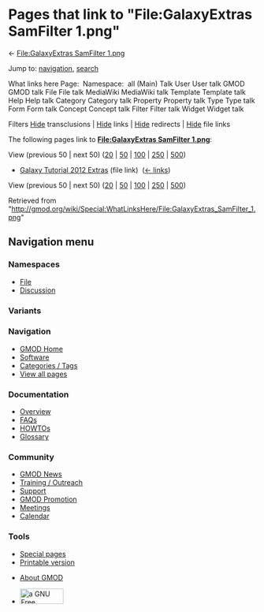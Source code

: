 <div id="mw-page-base" class="noprint">

</div>

<div id="mw-head-base" class="noprint">

</div>

<div id="content" class="mw-body" role="main">

<span id="top"></span>

<div id="mw-js-message" style="display:none;">

</div>



# <span dir="auto">Pages that link to "File:GalaxyExtras SamFilter 1.png"</span>

<div id="bodyContent">

<div id="contentSub">

← [File:GalaxyExtras SamFilter
1.png](/wiki/File:GalaxyExtras_SamFilter_1.png "File:GalaxyExtras SamFilter 1.png")

</div>

<div id="jump-to-nav" class="mw-jump">

Jump to: [navigation](#mw-navigation), [search](#p-search)

</div>

<div id="mw-content-text">

What links here Page:  Namespace:  all (Main) Talk User User talk GMOD
GMOD talk File File talk MediaWiki MediaWiki talk Template Template talk
Help Help talk Category Category talk Property Property talk Type Type
talk Form Form talk Concept Concept talk Filter Filter talk Widget
Widget talk

Filters
[Hide](/mediawiki/index.php?title=Special:WhatLinksHere/File:GalaxyExtras_SamFilter_1.png&hidetrans=1 "Special:WhatLinksHere/File:GalaxyExtras SamFilter 1.png")
transclusions \|
[Hide](/mediawiki/index.php?title=Special:WhatLinksHere/File:GalaxyExtras_SamFilter_1.png&hidelinks=1 "Special:WhatLinksHere/File:GalaxyExtras SamFilter 1.png")
links \|
[Hide](/mediawiki/index.php?title=Special:WhatLinksHere/File:GalaxyExtras_SamFilter_1.png&hideredirs=1 "Special:WhatLinksHere/File:GalaxyExtras SamFilter 1.png")
redirects \|
[Hide](/mediawiki/index.php?title=Special:WhatLinksHere/File:GalaxyExtras_SamFilter_1.png&hideimages=1 "Special:WhatLinksHere/File:GalaxyExtras SamFilter 1.png")
file links

The following pages link to **[File:GalaxyExtras SamFilter
1.png](/wiki/File:GalaxyExtras_SamFilter_1.png "File:GalaxyExtras SamFilter 1.png")**:

View (previous 50 \| next 50)
([20](/mediawiki/index.php?title=Special:WhatLinksHere/File:GalaxyExtras_SamFilter_1.png&limit=20 "Special:WhatLinksHere/File:GalaxyExtras SamFilter 1.png")
\|
[50](/mediawiki/index.php?title=Special:WhatLinksHere/File:GalaxyExtras_SamFilter_1.png&limit=50 "Special:WhatLinksHere/File:GalaxyExtras SamFilter 1.png")
\|
[100](/mediawiki/index.php?title=Special:WhatLinksHere/File:GalaxyExtras_SamFilter_1.png&limit=100 "Special:WhatLinksHere/File:GalaxyExtras SamFilter 1.png")
\|
[250](/mediawiki/index.php?title=Special:WhatLinksHere/File:GalaxyExtras_SamFilter_1.png&limit=250 "Special:WhatLinksHere/File:GalaxyExtras SamFilter 1.png")
\|
[500](/mediawiki/index.php?title=Special:WhatLinksHere/File:GalaxyExtras_SamFilter_1.png&limit=500 "Special:WhatLinksHere/File:GalaxyExtras SamFilter 1.png"))

- [Galaxy Tutorial 2012
  Extras](/wiki/Galaxy_Tutorial_2012_Extras "Galaxy Tutorial 2012 Extras")
  (file link) ‎ <span class="mw-whatlinkshere-tools">([←
  links](/mediawiki/index.php?title=Special:WhatLinksHere&target=Galaxy+Tutorial+2012+Extras "Special:WhatLinksHere"))</span>

View (previous 50 \| next 50)
([20](/mediawiki/index.php?title=Special:WhatLinksHere/File:GalaxyExtras_SamFilter_1.png&limit=20 "Special:WhatLinksHere/File:GalaxyExtras SamFilter 1.png")
\|
[50](/mediawiki/index.php?title=Special:WhatLinksHere/File:GalaxyExtras_SamFilter_1.png&limit=50 "Special:WhatLinksHere/File:GalaxyExtras SamFilter 1.png")
\|
[100](/mediawiki/index.php?title=Special:WhatLinksHere/File:GalaxyExtras_SamFilter_1.png&limit=100 "Special:WhatLinksHere/File:GalaxyExtras SamFilter 1.png")
\|
[250](/mediawiki/index.php?title=Special:WhatLinksHere/File:GalaxyExtras_SamFilter_1.png&limit=250 "Special:WhatLinksHere/File:GalaxyExtras SamFilter 1.png")
\|
[500](/mediawiki/index.php?title=Special:WhatLinksHere/File:GalaxyExtras_SamFilter_1.png&limit=500 "Special:WhatLinksHere/File:GalaxyExtras SamFilter 1.png"))

</div>

<div class="printfooter">

Retrieved from
"<http://gmod.org/wiki/Special:WhatLinksHere/File:GalaxyExtras_SamFilter_1.png>"

</div>

<div id="catlinks" class="catlinks catlinks-allhidden">

</div>

<div class="visualClear">

</div>

</div>

</div>

<div id="mw-navigation">

## Navigation menu

<div id="mw-head">



<div id="left-navigation">

<div id="p-namespaces" class="vectorTabs" role="navigation"
aria-labelledby="p-namespaces-label">

### Namespaces

- <span id="ca-nstab-image"><a href="/wiki/File:GalaxyExtras_SamFilter_1.png" accesskey="c"
  title="View the file page [c]">File</a></span>
- <span id="ca-talk"><a
  href="/mediawiki/index.php?title=File_talk:GalaxyExtras_SamFilter_1.png&amp;action=edit&amp;redlink=1"
  accesskey="t"
  title="Discussion about the content page [t]">Discussion</a></span>

</div>

<div id="p-variants" class="vectorMenu emptyPortlet" role="navigation"
aria-labelledby="p-variants-label">

### 

### Variants[](#)

<div class="menu">

</div>

</div>

</div>

<div id="right-navigation">





</div>



</div>

</div>

</div>

<div id="mw-panel">

<div id="p-logo" role="banner">

<a href="/wiki/Main_Page"
style="background-image: url(http://gmod.org/images/GMOD-cogs.png);"
title="Visit the main page"></a>

</div>

<div id="p-Navigation" class="portal" role="navigation"
aria-labelledby="p-Navigation-label">

### Navigation

<div class="body">

- <span id="n-GMOD-Home">[GMOD Home](/wiki/Main_Page)</span>
- <span id="n-Software">[Software](/wiki/GMOD_Components)</span>
- <span id="n-Categories-.2F-Tags">[Categories /
  Tags](/wiki/Categories)</span>
- <span id="n-View-all-pages">[View all
  pages](/wiki/Special:AllPages)</span>

</div>

</div>

<div id="p-Documentation" class="portal" role="navigation"
aria-labelledby="p-Documentation-label">

### Documentation

<div class="body">

- <span id="n-Overview">[Overview](/wiki/Overview)</span>
- <span id="n-FAQs">[FAQs](/wiki/Category:FAQ)</span>
- <span id="n-HOWTOs">[HOWTOs](/wiki/Category:HOWTO)</span>
- <span id="n-Glossary">[Glossary](/wiki/Glossary)</span>

</div>

</div>

<div id="p-Community" class="portal" role="navigation"
aria-labelledby="p-Community-label">

### Community

<div class="body">

- <span id="n-GMOD-News">[GMOD News](/wiki/GMOD_News)</span>
- <span id="n-Training-.2F-Outreach">[Training /
  Outreach](/wiki/Training_and_Outreach)</span>
- <span id="n-Support">[Support](/wiki/Support)</span>
- <span id="n-GMOD-Promotion">[GMOD
  Promotion](/wiki/GMOD_Promotion)</span>
- <span id="n-Meetings">[Meetings](/wiki/Meetings)</span>
- <span id="n-Calendar">[Calendar](/wiki/Calendar)</span>

</div>

</div>

<div id="p-tb" class="portal" role="navigation"
aria-labelledby="p-tb-label">

### Tools

<div class="body">

- <span id="t-specialpages"><a href="/wiki/Special:SpecialPages" accesskey="q"
  title="A list of all special pages [q]">Special pages</a></span>
- <span id="t-print"><a
  href="/mediawiki/index.php?title=Special:WhatLinksHere/File:GalaxyExtras_SamFilter_1.png&amp;printable=yes"
  rel="alternate" accesskey="p"
  title="Printable version of this page [p]">Printable version</a></span>

</div>

</div>

</div>

</div>

<div id="footer" role="contentinfo">

- <span id="footer-places-about">[About
  GMOD](/wiki/GMOD:About "GMOD:About")</span>

<!-- -->

- <span id="footer-copyrightico">[<img src="http://www.gnu.org/graphics/gfdl-logo-small.png" width="88"
  height="31" alt="a GNU Free Documentation License" />](http://www.gnu.org/licenses/fdl-1.3.html)</span>


<div style="clear:both">

</div>

</div>
